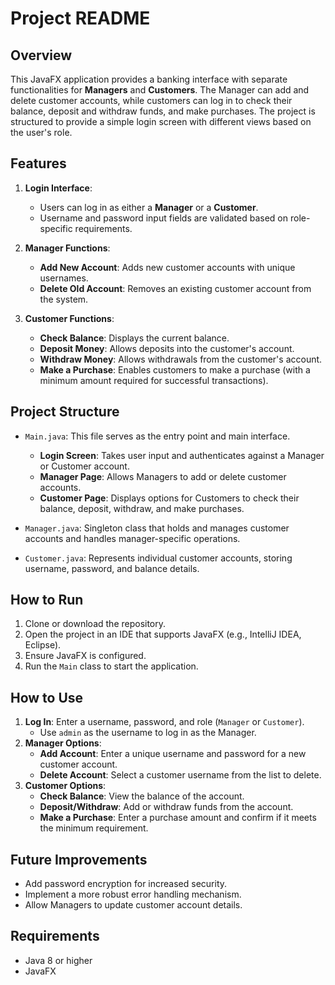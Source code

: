 # Project README

## Overview
This JavaFX application provides a banking interface with separate functionalities for **Managers** and **Customers**. The Manager can add and delete customer accounts, while customers can log in to check their balance, deposit and withdraw funds, and make purchases. The project is structured to provide a simple login screen with different views based on the user's role.

## Features

1. **Login Interface**:
   - Users can log in as either a **Manager** or a **Customer**.
   - Username and password input fields are validated based on role-specific requirements.

2. **Manager Functions**:
   - **Add New Account**: Adds new customer accounts with unique usernames.
   - **Delete Old Account**: Removes an existing customer account from the system.

3. **Customer Functions**:
   - **Check Balance**: Displays the current balance.
   - **Deposit Money**: Allows deposits into the customer's account.
   - **Withdraw Money**: Allows withdrawals from the customer's account.
   - **Make a Purchase**: Enables customers to make a purchase (with a minimum amount required for successful transactions).

## Project Structure
- `Main.java`: This file serves as the entry point and main interface.
  - **Login Screen**: Takes user input and authenticates against a Manager or Customer account.
  - **Manager Page**: Allows Managers to add or delete customer accounts.
  - **Customer Page**: Displays options for Customers to check their balance, deposit, withdraw, and make purchases.

- `Manager.java`: Singleton class that holds and manages customer accounts and handles manager-specific operations.
- `Customer.java`: Represents individual customer accounts, storing username, password, and balance details.

## How to Run
1. Clone or download the repository.
2. Open the project in an IDE that supports JavaFX (e.g., IntelliJ IDEA, Eclipse).
3. Ensure JavaFX is configured.
4. Run the `Main` class to start the application.

## How to Use
1. **Log In**: Enter a username, password, and role (`Manager` or `Customer`).
   - Use `admin` as the username to log in as the Manager.
2. **Manager Options**:
   - **Add Account**: Enter a unique username and password for a new customer account.
   - **Delete Account**: Select a customer username from the list to delete.
3. **Customer Options**:
   - **Check Balance**: View the balance of the account.
   - **Deposit/Withdraw**: Add or withdraw funds from the account.
   - **Make a Purchase**: Enter a purchase amount and confirm if it meets the minimum requirement.

## Future Improvements
- Add password encryption for increased security.
- Implement a more robust error handling mechanism.
- Allow Managers to update customer account details.

## Requirements
- Java 8 or higher
- JavaFX
